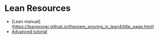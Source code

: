 # Lean Resources

- [Lean manual] (https://leanprover.github.io/theorem_proving_in_lean4/title_page.html)
- [Advanced tutorial](http://leanprover.github.io/talks/NFM2022.pdf)